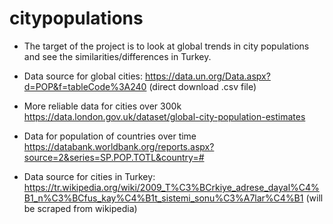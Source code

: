 # citypopulations

- The target of the project is to look at global trends in city populations and see the similarities/differences in Turkey. 

- Data source for global cities: https://data.un.org/Data.aspx?d=POP&f=tableCode%3A240 (direct download .csv file)

- More reliable data for cities over 300k https://data.london.gov.uk/dataset/global-city-population-estimates

- Data for population of countries over time https://databank.worldbank.org/reports.aspx?source=2&series=SP.POP.TOTL&country=#

- Data source for cities in Turkey: https://tr.wikipedia.org/wiki/2009_T%C3%BCrkiye_adrese_dayal%C4%B1_n%C3%BCfus_kay%C4%B1t_sistemi_sonu%C3%A7lar%C4%B1
(will be scraped from wikipedia)


